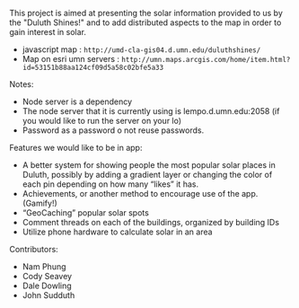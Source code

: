 This project is aimed at presenting the solar information provided to us by the "Duluth Shines!" and to add distributed aspects to the map in order to gain interest in solar.
* javascript map : `http://umd-cla-gis04.d.umn.edu/duluthshines/`
* Map on esri umn servers : `http://umn.maps.arcgis.com/home/item.html?id=53151b88aa124cf09d5a58c02bfe5a33`

Notes:
* Node server is a dependency
* The node server that it is currently using is lempo.d.umn.edu:2058 (if you would like to run the server on your lo)
* Password as a password o not reuse passwords.

Features we would like to be in app:
* A better system for showing people the most popular solar places in Duluth, possibly by adding a gradient layer or changing the color of each pin depending on how many “likes” it has.
* Achievements, or another method to encourage use of the app. (Gamify!)
* “GeoCaching” popular solar spots
* Comment threads on each of the buildings, organized by building IDs
* Utilize phone hardware to calculate solar in an area


Contributors:
* Nam Phung
* Cody Seavey
* Dale Dowling
* John Sudduth
